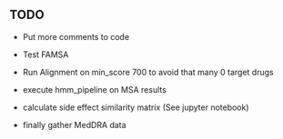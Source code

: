 ## TODO

- Put more comments to code
- Test FAMSA
- Run Alignment on min_score 700 to avoid that many 0 target drugs
- execute hmm_pipeline on MSA results


- calculate side effect similarity matrix (See jupyter notebook)
- finally gather MedDRA data

